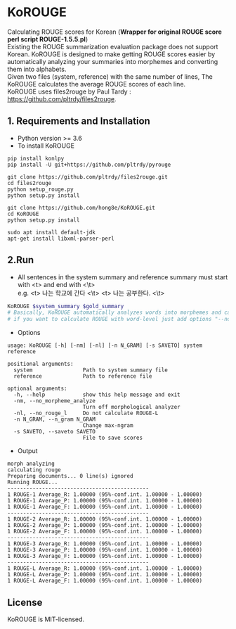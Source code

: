# KoROUGE
Calculating ROUGE scores for Korean (**Wrapper for original ROUGE score perl script ROUGE-1.5.5.pl**) \
Existing the ROUGE summarization evaluation package does not support Korean.
KoROUGE is designed to make getting ROUGE scores easier by automatically analyzing your summaries into morphemes and converting them into alphabets. \
Given two files (system, reference) with the same number of lines, The KoROUGE calculates the average ROUGE scores of each line. \
KoROUGE uses files2rouge by Paul Tardy : <https://github.com/pltrdy/files2rouge>.

## 1. Requirements and Installation
* Python version >= 3.6
* To install KoROUGE
```
pip install konlpy
pip install -U git+https://github.com/pltrdy/pyrouge

git clone https://github.com/pltrdy/files2rouge.git     
cd files2rouge
python setup_rouge.py
python setup.py install

git clone https://github.com/hong8e/KoROUGE.git
cd KoROUGE
python setup.py install

sudo apt install default-jdk
apt-get install libxml-parser-perl
```

## 2.Run
* All sentences in the system summary and reference summary must start with \<t> and end with <\t> \
  e.g. \<t> 나는 학교에 간다 <\t> \<t> 나는 공부한다. <\t>
```bash
KoROUGE $system_summary $gold_summary
# Basically, KoROUGE automatically analyzes words into morphemes and calcuate ROUGE scores,
# if you want to calculate ROUGE with word-level just add options "--no_morpheme_analyze".
```
* Options
```
usage: KoROUGE [-h] [-nm] [-nl] [-n N_GRAM] [-s SAVETO] system reference

positional arguments:
  system                Path to system summary file
  reference             Path to reference file

optional arguments:
  -h, --help            show this help message and exit
  -nm, --no_morpheme_analyze
                        Turn off morphological analyzer
  -nl, --no_rouge_l     Do not calculate ROUGE-L
  -n N_GRAM, --n_gram N_GRAM
                        Change max-ngram
  -s SAVETO, --saveto SAVETO
                        File to save scores
```

* Output
```
morph analyzing
calculating rouge
Preparing documents... 0 line(s) ignored
Running ROUGE...
---------------------------------------------
1 ROUGE-1 Average_R: 1.00000 (95%-conf.int. 1.00000 - 1.00000)
1 ROUGE-1 Average_P: 1.00000 (95%-conf.int. 1.00000 - 1.00000)
1 ROUGE-1 Average_F: 1.00000 (95%-conf.int. 1.00000 - 1.00000)
---------------------------------------------
1 ROUGE-2 Average_R: 1.00000 (95%-conf.int. 1.00000 - 1.00000)
1 ROUGE-2 Average_P: 1.00000 (95%-conf.int. 1.00000 - 1.00000)
1 ROUGE-2 Average_F: 1.00000 (95%-conf.int. 1.00000 - 1.00000)
---------------------------------------------
1 ROUGE-3 Average_R: 1.00000 (95%-conf.int. 1.00000 - 1.00000)
1 ROUGE-3 Average_P: 1.00000 (95%-conf.int. 1.00000 - 1.00000)
1 ROUGE-3 Average_F: 1.00000 (95%-conf.int. 1.00000 - 1.00000)
---------------------------------------------
1 ROUGE-L Average_R: 1.00000 (95%-conf.int. 1.00000 - 1.00000)
1 ROUGE-L Average_P: 1.00000 (95%-conf.int. 1.00000 - 1.00000)
1 ROUGE-L Average_F: 1.00000 (95%-conf.int. 1.00000 - 1.00000)
```

## License
KoROUGE is MIT-licensed.
